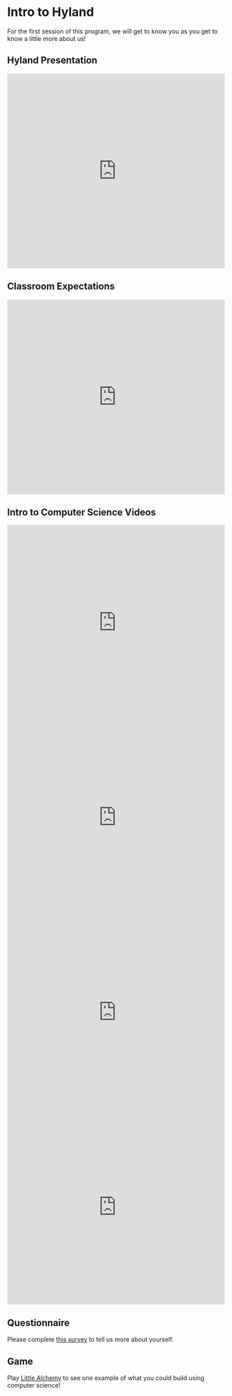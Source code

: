 # Intro to Hyland
For the first session of this program, we will get to know you as you get to know a little more about us!

## Hyland Presentation
<iframe src='https://view.officeapps.live.com/op/embed.aspx?src=https://hylandtechoutreach.github.io/ucs/IntroHyland/HylandPresentation.pptx' width='100%' height='450px' frameborder='0'></iframe>

## Classroom Expectations
<iframe src='https://view.officeapps.live.com/op/embed.aspx?src=https://hylandtechoutreach.github.io/ucs/IntroHyland/ClassroomExpectations.pptx' width='100%' height='450px' frameborder='0'></iframe>

## Intro to Computer Science Videos
<iframe width="100%" height="450px" src="https://www.youtube.com/embed/elaR3WhguVk" frameborder="0" allow="accelerometer; autoplay; clipboard-write; encrypted-media; gyroscope; picture-in-picture" allowfullscreen></iframe>

<iframe width="100%" height="450px" src="https://www.youtube.com/embed/-xFJM3QQ3TE" frameborder="0" allow="accelerometer; autoplay; clipboard-write; encrypted-media; gyroscope; picture-in-picture" allowfullscreen></iframe>

<iframe width="100%" height="450px" src="https://www.youtube.com/embed/QvyTEx1wyOY" frameborder="0" allow="accelerometer; autoplay; clipboard-write; encrypted-media; gyroscope; picture-in-picture" allowfullscreen></iframe>

<iframe width="100%" height="450px" src="https://www.youtube.com/embed/HsXaVV6fFDY" frameborder="0" allow="accelerometer; autoplay; clipboard-write; encrypted-media; gyroscope; picture-in-picture" allowfullscreen></iframe>

## Questionnaire
Please complete [this survey](https://forms.gle/aErAxixc21dv8mpK8) to tell us more about yourself.

## Game
Play [Little Alchemy](https://littlealchemy.com/) to see one example of what you could build using computer science!